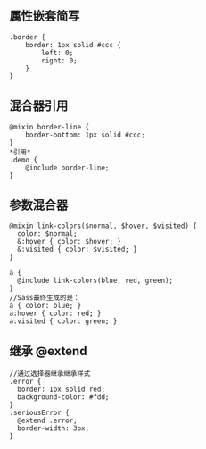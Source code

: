## 属性嵌套简写

    .border {
        border: 1px solid #ccc {
            left: 0;
            right: 0;
        }
    }

## 混合器引用

    @mixin border-line {
        border-bottom: 1px solid #ccc;
    }
    *引用*
    .demo {
        @include border-line;
    }

## 参数混合器

    @mixin link-colors($normal, $hover, $visited) {
      color: $normal;
      &:hover { color: $hover; }
      &:visited { color: $visited; }
    }

    a {
      @include link-colors(blue, red, green);
    }
    //Sass最终生成的是：
    a { color: blue; }
    a:hover { color: red; }
    a:visited { color: green; }

## 继承 @extend

    //通过选择器继承继承样式
    .error {
      border: 1px solid red;
      background-color: #fdd;
    }
    .seriousError {
      @extend .error;
      border-width: 3px;
    }